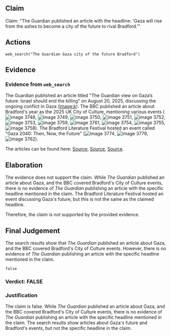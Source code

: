 ## Claim
Claim: "The Guardian published an article with the headline: 'Gaza will rise from the ashes to become a city of the future to rival Bradford.'"

## Actions
```
web_search("The Guardian Gaza city of the future Bradford")
```

## Evidence
### Evidence from `web_search`
The Guardian published an article titled "The Guardian view on Gaza’s future: Israel should end the killing" on August 20, 2025, discussing the ongoing conflict in Gaza (<image:k>). The BBC published an article about Bradford's year as the 2025 UK City of Culture, mentioning various events (![image 3748](media/2025-08-23_00-35-1755909325-480366.jpg), ![image 3749](media/2025-08-23_00-35-1755909326-063260.jpg), ![image 3750](media/2025-08-23_00-35-1755909326-411346.jpg), ![image 3751](media/2025-08-23_00-35-1755909326-966038.jpg), ![image 3752](media/2025-08-23_00-35-1755909327-326392.jpg), ![image 3753](media/2025-08-23_00-35-1755909327-721404.jpg), ![image 3759](media/2025-08-23_00-35-1755909330-017646.jpg), ![image 3761](media/2025-08-23_00-35-1755909330-485040.jpg), ![image 3754](media/2025-08-23_00-35-1755909328-401477.jpg), ![image 3755](media/2025-08-23_00-35-1755909328-839909.jpg), ![image 3758](media/2025-08-23_00-35-1755909329-743618.jpg)). The Bradford Literature Festival hosted an event called "Gaza 2040: Then, Now, the Future" (![image 3774](media/2025-08-23_00-35-1755909338-124175.jpg), ![image 3779](media/2025-08-23_00-35-1755909338-931565.jpg), ![image 3762](media/2025-08-23_00-35-1755909331-702709.jpg)).

The articles can be found here: [Source](https://www.theguardian.com/commentisfree/2025/aug/20/the-guardian-view-on-gazas-future-israel-should-end-the-killing-its-allies-must-not-remain-complicit), [Source](https://www.bbc.co.uk/news/articles/czdv0lv8pgeo), [Source](https://www.bradfordlitfest.co.uk/event/gaza-2040-imagining-the-future/).


## Elaboration
The evidence does not support the claim. While *The Guardian* published an article about Gaza, and the BBC covered Bradford's City of Culture events, there is no evidence of *The Guardian* publishing an article with the specific headline mentioned in the claim. The Bradford Literature Festival hosted an event discussing Gaza's future, but this is not the same as the claimed headline.

Therefore, the claim is not supported by the provided evidence.


## Final Judgement
The search results show that *The Guardian* published an article about Gaza, and the BBC covered Bradford's City of Culture events. However, there is no evidence of *The Guardian* publishing an article with the specific headline mentioned in the claim.

`false`

### Verdict: FALSE

### Justification
The claim is false. While *The Guardian* published an article about Gaza, and the BBC covered Bradford's City of Culture events, there is no evidence of *The Guardian* publishing an article with the specific headline mentioned in the claim. The search results show articles about Gaza's future and Bradford's events, but not the specific headline in the claim.
